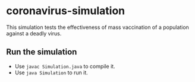 # coronavirus-simulation
This simulation tests the effectiveness of mass vaccination of a population against a deadly virus. 

## Run the simulation
- Use `javac Simulation.java` to compile it.
- Use `java Simulation` to run it.
